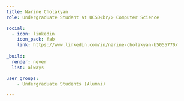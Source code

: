 ```yaml
---
title: Narine Cholakyan
role: Undergraduate Student at UCSD<br/> Computer Science

social:
  - icon: linkedin
    icon_pack: fab
    link: https://www.linkedin.com/in/narine-cholakyan-b5055770/
    
_build:
  render: never
  list: always

user_groups:
    - Undergraduate Students (Alumni)

---
```

